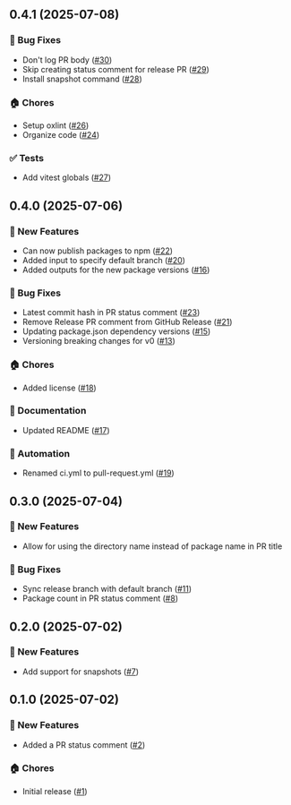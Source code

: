 ## 0.4.1 (2025-07-08)

### 🐛 Bug Fixes
- Don't log PR body ([#30](https://github.com/cadamsdev/lazy-release-action/pull/30))
- Skip creating status comment for release PR ([#29](https://github.com/cadamsdev/lazy-release-action/pull/29))
- Install snapshot command ([#28](https://github.com/cadamsdev/lazy-release-action/pull/28))

### 🏠 Chores
- Setup oxlint ([#26](https://github.com/cadamsdev/lazy-release-action/pull/26))
- Organize code ([#24](https://github.com/cadamsdev/lazy-release-action/pull/24))

### ✅ Tests
- Add vitest globals ([#27](https://github.com/cadamsdev/lazy-release-action/pull/27))


## 0.4.0 (2025-07-06)

### 🚀 New Features
- Can now publish packages to npm ([#22](https://github.com/cadamsdev/lazy-release-action/pull/22))
- Added input to specify default branch ([#20](https://github.com/cadamsdev/lazy-release-action/pull/20))
- Added outputs for the new package versions ([#16](https://github.com/cadamsdev/lazy-release-action/pull/16))

### 🐛 Bug Fixes
- Latest commit hash in PR status comment ([#23](https://github.com/cadamsdev/lazy-release-action/pull/23))
- Remove Release PR comment from GitHub Release ([#21](https://github.com/cadamsdev/lazy-release-action/pull/21))
- Updating package.json dependency versions ([#15](https://github.com/cadamsdev/lazy-release-action/pull/15))
- Versioning breaking changes for v0 ([#13](https://github.com/cadamsdev/lazy-release-action/pull/13))

### 🏠 Chores
- Added license ([#18](https://github.com/cadamsdev/lazy-release-action/pull/18))

### 📖 Documentation
- Updated README ([#17](https://github.com/cadamsdev/lazy-release-action/pull/17))

### 🤖 Automation
- Renamed ci.yml to pull-request.yml ([#19](https://github.com/cadamsdev/lazy-release-action/pull/19))


## 0.3.0 (2025-07-04)

### 🚀 New Features
- Allow for using the directory name instead of package name in PR
title

### 🐛 Bug Fixes
- Sync release branch with default branch ([#11](https://github.com/cadamsdev/lazy-release-action/pull/11))
- Package count in PR status comment ([#8](https://github.com/cadamsdev/lazy-release-action/pull/8))


## 0.2.0 (2025-07-02)

### 🚀 New Features
- Add support for snapshots ([#7](https://github.com/cadamsdev/lazy-release-action/pull/7))


## 0.1.0 (2025-07-02)

### 🚀 New Features
- Added a PR status comment ([#2](https://github.com/cadamsdev/lazy-release-action/pull/2))

### 🏠 Chores
- Initial release ([#1](https://github.com/cadamsdev/lazy-release-action/pull/1))
